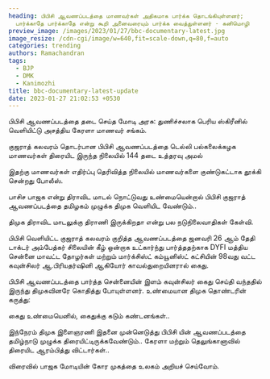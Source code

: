 ```yaml
---
heading: பிபிசி ஆவணப்படத்தை மாணவர்கள் அதிகமாக பார்க்க தொடங்கியுள்ளனர்;
  பார்க்காதே பார்க்காதே என்று கூறி அனைவரையும் பார்க்க வைத்துள்ளனர் - கனிமொழி
preview_image: /images/2023/01/27/bbc-documentary-latest.jpg
image_resize: /cdn-cgi/image/w=640,fit=scale-down,q=80,f=auto
categories: trending
authors: Ramachandran
tags:
  - BJP
  - DMK
  - Kanimozhi
title: bbc-documentary-latest-update
date: 2023-01-27 21:02:53 +0530
---
```

பிபிசி ஆவணப்படத்தை தடை செய்த மோடி அரசு: துணிச்சலாக பெரிய ஸ்கிரீனில் வெளியிட்டு அசத்திய கேரளா மாணவர் சங்கம்.

குஜராத் கலவரம் தொடர்பான பிபிசி ஆவணப்படத்தை டெல்லி பல்கலைக்கழக மாணவர்கள் திரையிட இருந்த நிலையில் 144 தடை உத்தரவு அமல்

இதற்கு மாணவர்கள் எதிர்ப்பு தெரிவித்த நிலையில் மாணவர்களை குண்டுகட்டாக தூக்கி சென்றது போலீஸ்.

பாசிச பாஜக என்று  திராவிட மாடல் நொட்டுவது உண்மையென்றால் பிபிசி குஜராத் ஆவணப்படத்தை தமிழகம் முழுக்க திமுக வெளியிட வேண்டும்.. 



திமுக திராவிட மாடலுக்கு திராணி இருக்கிறதா என்று  பல நடுநிலைவாதிகள் கேள்வி. 

பிபிசி வெளியிட்ட குஜராத் கலவரம் குறித்த ஆவணப்படத்தை ஜனவரி 26 ஆம் தேதி டாக்டர் அம்பேத்கர் சிலையின் கீழ் ஒன்றாக உட்கார்ந்து பார்த்ததற்காக DYFI மத்திய சென்னை மாவட்ட தோழர்கள் மற்றும் மார்க்சிஸ்ட் கம்யூனிஸ்ட் கட்சியின் 98வது வட்ட கவுன்சிலர் ஆ.பிரியதர்ஷினி ஆகியோர் காவல்துறையினரால் கைது.

பிபிசி ஆவணப்படத்தை பார்த்த சென்னையின் இளம் கவுன்சிலர் கைது செய்தி வந்ததில் இருந்து திமுகவினரே கொதித்து போயுள்ளனர். உண்மையான திமுக தொண்டரின் கருத்து:

கைது உண்மையெனில், கைதுக்கு கடும் கண்டனங்கள்..

இந்நேரம் திமுக இளைஞரணி இதனை முன்னெடுத்து பிபிசி யின் ஆவணப்படத்தை தமிழ்நாடு முழுக்க திரையிட்டிருக்கவேண்டும்.. கேரளா மற்றும் தெலுங்கானாவில் திரையிட ஆரம்பித்து விட்டார்கள்..

விரைவில் பாஜக மோடியின் கோர முகத்தை உலகம் அறியச் செய்வோம்.